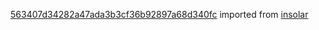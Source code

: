 [563407d34282a47ada3b3cf36b92897a68d340fc](https://github.com/insolar/insolar/commit/563407d34282a47ada3b3cf36b92897a68d340fc) imported from [insolar](https://github.com/insolar/insolar)
